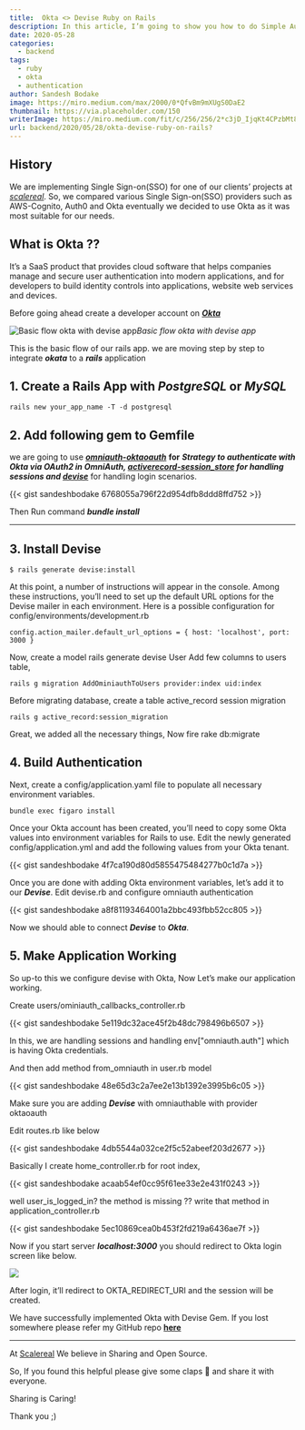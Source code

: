 ```yaml
---
title:  Okta <> Devise Ruby on Rails
description: In this article, I’m going to show you how to do Simple Authentication with Okta using Devise gem.
date: 2020-05-28
categories:
  - backend
tags:
  - ruby
  - okta
  - authentication
author: Sandesh Bodake
image: https://miro.medium.com/max/2000/0*QfvBm9mXUgS0DaE2
thumbnail: https://via.placeholder.com/150
writerImage: https://miro.medium.com/fit/c/256/256/2*c3jD_IjqKt4CPzbMt8pzBw.jpeg
url: backend/2020/05/28/okta-devise-ruby-on-rails?
---
```


## History

We are implementing Single Sign-on(SSO) for one of our clients’ projects at [*scalereal*](https://scalereal.com). So, we compared various Single Sign-on(SSO) providers such as AWS-Cognito, Auth0 and Okta eventually we decided to use Okta as it was most suitable for our needs.

## What is Okta ??

It’s a SaaS product that provides cloud software that helps companies manage and secure user authentication into modern applications, and for developers to build identity controls into applications, website web services and devices.

Before going ahead create a developer account on [***Okta***](http://okta.com)

![Basic flow okta with devise app](https://cdn-images-1.medium.com/max/2000/1*WzvNLuZKtRDQ-xmX7m98RA.png)*Basic flow okta with devise app*

This is the basic flow of our rails app. we are moving step by step to integrate ***okata*** to a ***rails*** application

## **1. Create a Rails App with *PostgreSQL* or *MySQL***

    rails new your_app_name -T -d postgresql

## **2. Add following gem to Gemfile**

we are going to use [***omniauth-oktaoauth***](https://github.com/dandrews/omniauth-okta) **for** ***Strategy to authenticate with Okta via OAuth2 in OmniAuth, [***activerecord-session_store***](https://github.com/rails/activerecord-session_store) for handling sessions and [***devise***](https://github.com/heartcombo/devise)*** for handling login scenarios.

{{< gist sandeshbodake 6768055a796f22d954dfb8ddd8ffd752 >}}

Then Run command ***bundle install***

---

## **3. Install Devise**

    $ rails generate devise:install

At this point, a number of instructions will appear in the console. Among these instructions, you’ll need to set up the default URL options for the Devise mailer in each environment. Here is a possible configuration for config/environments/development.rb

    config.action_mailer.default_url_options = { host: 'localhost', port: 3000 }

Now, create a model rails generate devise User 
Add few columns to users table,

    rails g migration AddOminiauthToUsers provider:index uid:index

Before migrating database, create a table active_record session migration

    rails g active_record:session_migration

Great, we added all the necessary things, 
Now fire rake db:migrate

## **4. Build Authentication**

Next, create a config/application.yaml file to populate all necessary environment variables.

    bundle exec figaro install

Once your Okta account has been created, you’ll need to copy some Okta values into environment variables for Rails to use. Edit the newly generated config/application.yml and add the following values from your Okta tenant.

{{< gist sandeshbodake 4f7ca190d80d5855475484277b0c1d7a >}}

Once you are done with adding Okta environment variables, let’s add it to our ***Devise***. Edit devise.rb and configure omniauth authentication

{{< gist sandeshbodake a8f81193464001a2bbc493fbb52cc805 >}}

Now we should able to connect ***Devise*** to ***Okta***.

## **5. Make Application Working**

So up-to this we configure devise with Okta, Now Let’s make our application working.

Create users/ominiauth_callbacks_controller.rb

{{< gist sandeshbodake 5e119dc32ace45f2b48dc798496b6507 >}}

In this, we are handling sessions and handling env["omniauth.auth"] which is having Okta credentials.

And then add method from_omniauth in user.rb model

{{< gist sandeshbodake 48e65d3c2a7ee2e13b1392e3995b6c05 >}}

Make sure you are adding ***Devise*** with omniauthable with provider oktaoauth

Edit routes.rb like below

{{< gist sandeshbodake 4db5544a032ce2f5c52abeef203d2677 >}}

Basically I create home_controller.rb for root index,

{{< gist sandeshbodake acaab54ef0cc95f61ee33e2e431f0243 >}}

well user_is_logged_in? the method is missing ?? 
write that method in application_controller.rb

{{< gist sandeshbodake 5ec10869cea0b453f2fd219a6436ae7f >}}

Now if you start server ***localhost:3000*** you should redirect to Okta login screen like below.

![](https://cdn-images-1.medium.com/max/3684/1*gXA07_6ZoNx72_wBm9rBHw.png)

After login, it’ll redirect to OKTA_REDIRECT_URI and the session will be created.

We have successfully implemented Okta with Devise Gem. If you lost somewhere please refer my GitHub repo [**here**](https://github.com/sandeshbodake/okta-with-devise)

---

At [Scalereal](https://scalereal.com/) We believe in Sharing and Open Source.

So, If you found this helpful please give some claps 👏 and share it with everyone.

Sharing is Caring!

Thank you ;)
